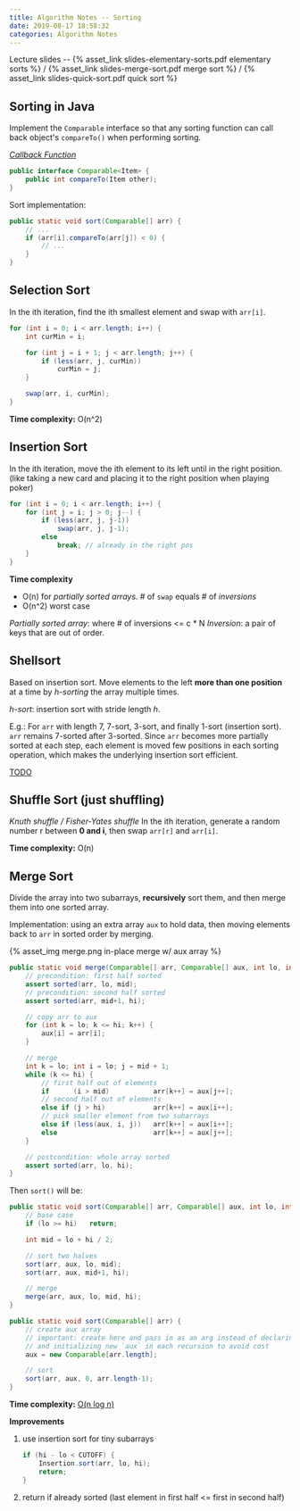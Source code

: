 ```yaml
---
title: Algorithm Notes -- Sorting
date: 2019-08-17 18:58:32
categories: Algorithm Notes
---
```


Lecture slides -- {% asset_link slides-elementary-sorts.pdf elementary sorts %} / {% asset_link slides-merge-sort.pdf merge sort %} / {% asset_link slides-quick-sort.pdf quick sort %}


## Sorting in Java

Implement the `Comparable` interface so that any sorting function can call back object's `compareTo()` when performing sorting.

[*Callback Function*](https://stackoverflow.com/questions/824234/what-is-a-callback-function)

<!-- more -->

```java
public interface Comparable<Item> {
    public int compareTo(Item other);
}
```

Sort implementation:

```java
public static void sort(Comparable[] arr) {
    // ...
    if (arr[i].compareTo(arr[j]) < 0) {
        // ...
    }
}
```

## Selection Sort

In the ith iteration, find the ith smallest element and swap with `arr[i]`.

```java
for (int i = 0; i < arr.length; i++) {
    int curMin = i;

    for (int j = i + 1; j < arr.length; j++) {
        if (less(arr, j, curMin))
            curMin = j;
    }

    swap(arr, i, curMin);
}
```

**Time complexity:** O(n^2)

## Insertion Sort

In the ith iteration, move the ith element to its left until in the right position.
(like taking a new card and placing it to the right position when playing poker)

```java
for (int i = 0; i < arr.length; i++) {
    for (int j = i; j > 0; j--) {
        if (less(arr, j, j-1))
            swap(arr, j, j-1);
        else
            break; // already in the right pos
    }   
}
```

**Time complexity**
- O(n) for *partially sorted arrays*.
    \# of `swap` equals # of *inversions*
- O(n^2) worst case

*Partially sorted array*: where # of inversions <= c * N
*Inversion*: a pair of keys that are out of order.

## Shellsort

Based on insertion sort. Move elements to the left **more than one position** at a time by *h-sorting* the array multiple times.

*h-sort*: insertion sort with stride length *h*.

E.g.: For `arr` with length 7, 7-sort, 3-sort, and finally 1-sort (insertion sort). `arr` remains 7-sorted after 3-sorted. Since `arr` becomes more partially sorted at each step, each element is moved few positions in each sorting operation, which makes the underlying insertion sort efficient.

[TODO](https://www.bilibili.com/video/av9005901/?p=10)

## Shuffle Sort (just shuffling)

*Knuth shuffle / Fisher-Yates shuffle*
In the ith iteration, generate a random number r between **0 and i**, then swap `arr[r]` and `arr[i]`.

**Time complexity:** O(n)


## Merge Sort

Divide the array into two subarrays, **recursively** sort them, and then merge them into one sorted array.

Implementation: using an extra array `aux` to hold data, then moving elements back to `arr` in sorted order by merging.

{% asset_img merge.png in-place merge w/ aux array %}

```java
public static void merge(Comparable[] arr, Comparable[] aux, int lo, int mid, int hi) {
    // precondition: first half sorted
    assert sorted(arr, lo, mid);
    // precondition: second half sorted
    assert sorted(arr, mid+1, hi);

    // copy arr to aux
    for (int k = lo; k <= hi; k++) {
        aux[i] = arr[i];
    }

    // merge
    int k = lo; int i = lo; j = mid + 1;
    while (k <= hi) {
        // first half out of elements
        if      (i > mid)           arr[k++] = aux[j++];
        // second half out of elements
        else if (j > hi)            arr[k++] = aux[i++];
        // pick smaller element from two subarrays
        else if (less(aux, i, j))   arr[k++] = aux[i++];
        else                        arr[k++] = aux[j++];
    }

    // postcondition: whole array sorted
    assert sorted(arr, lo, hi);
}
```

Then `sort()` will be:

```java
public static void sort(Comparable[] arr, Comparable[] aux, int lo, int hi) {
    // base case
    if (lo >= hi)   return;

    int mid = lo + hi / 2;

    // sort two halves
    sort(arr, aux, lo, mid);
    sort(arr, aux, mid+1, hi);

    // merge
    merge(arr, aux, lo, mid, hi);
}

public static void sort(Comparable[] arr) {
    // create aux array
    // important: create here and pass in as an arg instead of declaring
    // and initializing new `aux` in each recursion to avoid cost
    aux = new Comparable[arr.length];

    // sort
    sort(arr, aux, 0, arr.length-1);
}
```

**Time complexity:** [O(n log n)](https://softwareengineering.stackexchange.com/a/297203)

**Improvements**

1. use insertion sort for tiny subarrays

    ```java
    if (hi - lo < CUTOFF) {
        Insertion.sort(arr, lo, hi);
        return;
    }
    ```
2. return if already sorted (last element in first half <= first in second half)